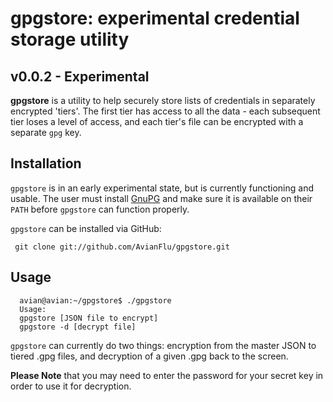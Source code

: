 # gpgstore: experimental credential storage utility

## v0.0.2 - Experimental

**gpgstore** is a utility to help securely store lists of credentials in separately encrypted 'tiers'.  The first tier has access to all the data - each subsequent tier loses a level of access, and each tier's file can be encrypted with a separate `gpg` key.

## Installation

`gpgstore` is in an early experimental state, but is currently functioning and usable.  The user must install [GnuPG](http://www.gnupg.org/download/) and make sure it is available on their `PATH` before `gpgstore` can function properly.  

`gpgstore` can be installed via GitHub: 

     git clone git://github.com/AvianFlu/gpgstore.git

## Usage

      avian@avian:~/gpgstore$ ./gpgstore
      Usage:
      gpgstore [JSON file to encrypt]
      gpgstore -d [decrypt file]

`gpgstore` can currently do two things: encryption from the master JSON to tiered .gpg files, and decryption of a given .gpg back to the screen.  

**Please Note** that you may need to enter the password for your secret key in order to use it for decryption.  